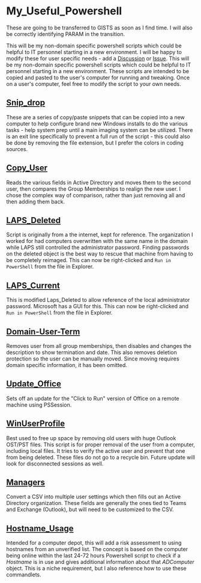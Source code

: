 # My_Useful_Powershell

These are going to be transferred to GISTS as soon as I find time. I will also be correctly identifying PARAM in the transition.

This will be my non-domain specific powershell scripts which could be helpful to IT personnel starting in a new environment. I will be happy to modify these for user specific needs - add a [Discussion](https://github.com/Rvolvr/Powershell_AD_Scripts/discussions "Powershell Discussion") or [Issue](https://github.com/Rvolvr/Powershell_AD_Scripts/issues "PowerShell Issue"). This will be my non-domain specific powershell scripts which could be helpful to IT personnel starting in a new environment. These scripts are intended to be copied and pasted to the user's computer for running and tweaking. Once on a user's computer, feel free to modify the script to your own needs.

## [Snip_drop](https://github.com/Rvolvr/Powershell_AD_Scripts/blob/main/snip_drop.ps1)

These are a series of copy/paste snippets that can be copied into a new computer to help configure brand new Windows installs to do the various tasks - help system prep until a main imaging system can be utilized. There is an exit line specifically to prevent a full run of the script - this could also be done by removing the file extension, but I prefer the colors in coding sources.

## [Copy_User](https://github.com/Rvolvr/Powershell_AD_Scripts/blob/main/Copy_user.ps1)

Reads the various fields in Active Directory and moves them to the second user, then compares the Group Memberships to realign the new user. I chose the complex way of comparison, rather than just removing all and then adding them back.

## [LAPS_Deleted](https://github.com/Rvolvr/Powershell_AD_Scripts/blob/main/Laps_Deleted.ps1)

Script is originally from a the internet, kept for reference. The organization I worked for had computers overwritten with the same name in the domain while LAPS still controlled the administrator password. Finding passwords on the deleted object is the best way to rescue that machine from having to be completely reimaged. This can now be right-clicked and `Run in PowerShell` from the file in Explorer.

## [LAPS_Current](https://github.com/Rvolvr/Powershell_AD_Scripts/blob/main/Laps_Current.ps1)

This is modified Laps_Deleted to allow reference of the local administrator password. Microsoft has a GUI for this. This can now be right-clicked and `Run in PowerShell` from the file in Explorer.

## [Domain-User-Term](https://github.com/Rvolvr/Powershell_AD_Scripts/blob/main/Domain-User-Term.ps1)

Removes user from all group memberships, then disables and changes the description to show termination and date. This also removes deletion protection so the user can be manually moved. Since moving requires domain specific information, it has been omitted.

## [Update_Office](https://github.com/Rvolvr/Powershell_AD_Scripts/blob/main/Update_Office.ps1)

Sets off an update for the "Click to Run" version of Office on a remote machine using PSSession.

## [WinUserProfile](https://github.com/Rvolvr/Powershell_AD_Scripts/blob/main/WinUserProfile.ps1)

Best used to free up space by removing old users with huge Outlook OST/PST files. This script is for proper removal of the user from a computer, including local files. It tries to verify the active user and prevent that one from being deleted. These files do not go to a recycle bin. Future update will look for disconnected sessions as well.

## [Managers](https://github.com/Rvolvr/Powershell_AD_Scripts/blob/main/managers.ps1)

Convert a CSV into  multiple user settings which then fills out an Active Directory organization. These fields are generally the ones tied to Teams and Exchange (Outlook), but will need to be customized to the CSV.

## [Hostname_Usage](https://github.com/Rvolvr/Powershell_AD_Scripts/blob/main/hostname_used.ps1)

Intended for a computer depot, this will add a risk assessment to using hostnames from an unverified list. The concept is based on the computer being online within the last 24-72 hours Powershell script to check if a _Hostname_ is in use and gives additional information about that _ADComputer_ object. This is a niche requirement, but I also reference how to use these commandlets.

